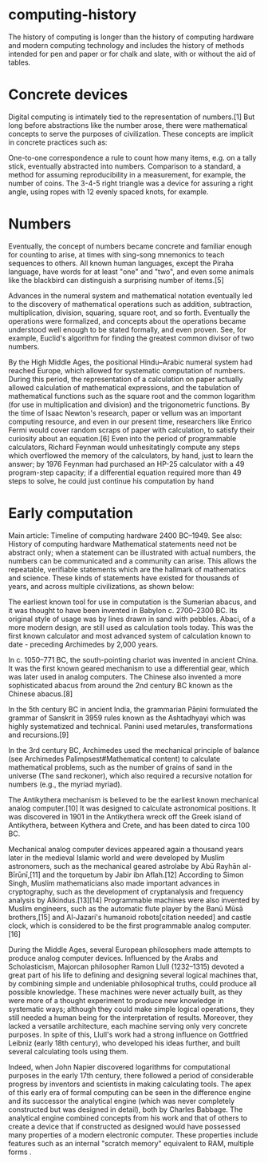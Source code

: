 # computing-history

The history of computing is longer than the history of computing hardware and modern computing technology and includes the history of methods intended for pen and paper or for chalk and slate, with or without the aid of tables.

# Concrete devices
Digital computing is intimately tied to the representation of numbers.[1] But long before abstractions like the number arose, there were mathematical concepts to serve the purposes of civilization. These concepts are implicit in concrete practices such as:

One-to-one correspondence a rule to count how many items, e.g. on a tally stick, eventually abstracted into numbers.
Comparison to a standard, a method for assuming reproducibility in a measurement, for example, the number of coins.
The 3-4-5 right triangle was a device for assuring a right angle, using ropes with 12 evenly spaced knots, for example.

# Numbers
Eventually, the concept of numbers became concrete and familiar enough for counting to arise, at times with sing-song mnemonics to teach sequences to others. All known human languages, except the Piraha language, have words for at least "one" and "two", and even some animals like the blackbird can distinguish a surprising number of items.[5]

Advances in the numeral system and mathematical notation eventually led to the discovery of mathematical operations such as addition, subtraction, multiplication, division, squaring, square root, and so forth. Eventually the operations were formalized, and concepts about the operations became understood well enough to be stated formally, and even proven. See, for example, Euclid's algorithm for finding the greatest common divisor of two numbers.

By the High Middle Ages, the positional Hindu–Arabic numeral system had reached Europe, which allowed for systematic computation of numbers. During this period, the representation of a calculation on paper actually allowed calculation of mathematical expressions, and the tabulation of mathematical functions such as the square root and the common logarithm (for use in multiplication and division) and the trigonometric functions. By the time of Isaac Newton's research, paper or vellum was an important computing resource, and even in our present time, researchers like Enrico Fermi would cover random scraps of paper with calculation, to satisfy their curiosity about an equation.[6] Even into the period of programmable calculators, Richard Feynman would unhesitatingly compute any steps which overflowed the memory of the calculators, by hand, just to learn the answer; by 1976 Feynman had purchased an HP-25 calculator with a 49 program-step capacity; if a differential equation required more than 49 steps to solve, he could just continue his computation by hand

# Early computation

Main article: Timeline of computing hardware 2400 BC–1949.
See also: History of computing hardware
Mathematical statements need not be abstract only; when a statement can be illustrated with actual numbers, the numbers can be communicated and a community can arise. This allows the repeatable, verifiable statements which are the hallmark of mathematics and science. These kinds of statements have existed for thousands of years, and across multiple civilizations, as shown below:

The earliest known tool for use in computation is the Sumerian abacus, and it was thought to have been invented in Babylon c. 2700–2300 BC. Its original style of usage was by lines drawn in sand with pebbles. Abaci, of a more modern design, are still used as calculation tools today. This was the first known calculator and most advanced system of calculation known to date - preceding Archimedes by 2,000 years.

In c. 1050–771 BC, the south-pointing chariot was invented in ancient China. It was the first known geared mechanism to use a differential gear, which was later used in analog computers. The Chinese also invented a more sophisticated abacus from around the 2nd century BC known as the Chinese abacus.[8]

In the 5th century BC in ancient India, the grammarian Pāṇini formulated the grammar of Sanskrit in 3959 rules known as the Ashtadhyayi which was highly systematized and technical. Panini used metarules, transformations and recursions.[9]

In the 3rd century BC, Archimedes used the mechanical principle of balance (see Archimedes Palimpsest#Mathematical content) to calculate mathematical problems, such as the number of grains of sand in the universe (The sand reckoner), which also required a recursive notation for numbers (e.g., the myriad myriad).

The Antikythera mechanism is believed to be the earliest known mechanical analog computer.[10] It was designed to calculate astronomical positions. It was discovered in 1901 in the Antikythera wreck off the Greek island of Antikythera, between Kythera and Crete, and has been dated to circa 100 BC.

Mechanical analog computer devices appeared again a thousand years later in the medieval Islamic world and were developed by Muslim astronomers, such as the mechanical geared astrolabe by Abū Rayhān al-Bīrūnī,[11] and the torquetum by Jabir ibn Aflah.[12] According to Simon Singh, Muslim mathematicians also made important advances in cryptography, such as the development of cryptanalysis and frequency analysis by Alkindus.[13][14] Programmable machines were also invented by Muslim engineers, such as the automatic flute player by the Banū Mūsā brothers,[15] and Al-Jazari's humanoid robots[citation needed] and castle clock, which is considered to be the first programmable analog computer.[16]

During the Middle Ages, several European philosophers made attempts to produce analog computer devices. Influenced by the Arabs and Scholasticism, Majorcan philosopher Ramon Llull (1232–1315) devoted a great part of his life to defining and designing several logical machines that, by combining simple and undeniable philosophical truths, could produce all possible knowledge. These machines were never actually built, as they were more of a thought experiment to produce new knowledge in systematic ways; although they could make simple logical operations, they still needed a human being for the interpretation of results. Moreover, they lacked a versatile architecture, each machine serving only very concrete purposes. In spite of this, Llull's work had a strong influence on Gottfried Leibniz (early 18th century), who developed his ideas further, and built several calculating tools using them.

Indeed, when John Napier discovered logarithms for computational purposes in the early 17th century, there followed a period of considerable progress by inventors and scientists in making calculating tools. The apex of this early era of formal computing can be seen in the difference engine and its successor the analytical engine (which was never completely constructed but was designed in detail), both by Charles Babbage. The analytical engine combined concepts from his work and that of others to create a device that if constructed as designed would have possessed many properties of a modern electronic computer. These properties include features such as an internal "scratch memory" equivalent to RAM, multiple forms .
